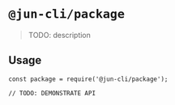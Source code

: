 # `@jun-cli/package`

> TODO: description

## Usage

```
const package = require('@jun-cli/package');

// TODO: DEMONSTRATE API
```

